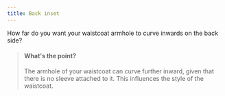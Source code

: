 ```yaml
---
title: Back inset
---
```


How far do you want your waistcoat armhole to curve inwards on the back side?

> #### What's the point?
> 
> The armhole of your waistcoat can curve further inward, given that there is no sleeve attached to it.
> This influences the style of the waistcoat.
